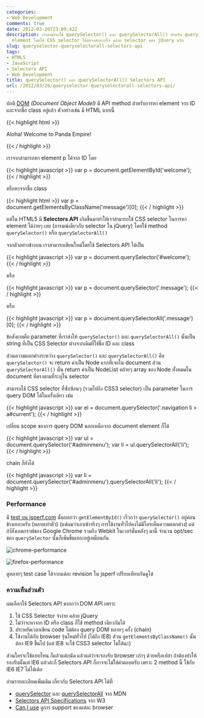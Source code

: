 ```yaml
---
categories:
- Web Development
comments: true
date: 2012-03-26T23:09:42Z
description: เราสามารถใช้ querySelector() และ querySelectorAll() สำหรับ query DOM
  element โดยใช้ CSS selector ได้อย่างสะดวกใจ คล้าย selector ของ jQuery ครับ
slug: queryselector-queryselectorall-selectors-api
tags:
- HTML5
- JavaScript
- Selectors API
- Web Development
title: querySelector() และ querySelectorAll() Selectors API
url: /2012/03/26/queryselector-queryselectorall-selectors-api/
---
```


ปกติ [DOM](http://www.w3.org/DOM/) _(Document Object Model)_ มี API method สำหรับการหา element จาก ID และจากชื่อ class อยู่แล้ว ตัวอย่างเช่น มี HTML แบบนี้

{{< highlight html >}}
<p id="welcome" class="message">
  Aloha! Welcome to Panda Empire!
</p>
{{< / highlight >}}

เราจากสามารถหา element p ได้จาก ID โดย

{{< highlight javascript >}}
var p = document.getElementById('welcome');
{{< / highlight >}}

หรือหาจากชื่อ class

{{< highlight html >}}
var p = document.getElementsByClassName('message')[0];
{{< / highlight >}}


แต่ใน HTML5 มี **Selectors API** เกิดขึ้นมาทำให้เราสามารถใช้ CSS selector ในการหา element ได้ง่ายๆ เลย (อารมณ์เดียวกับ selector ใน jQuery) โดยใช้ method `querySelector()` หรือ `querySelectorAll()`

จากตัวอย่างข้างบน เราสามารถเขียนใหม่โดยใช้ Selectors API ได้เป็น

{{< highlight javascript >}}
var p = document.querySelector('#welcome');
{{< / highlight >}}

หรือ

{{< highlight javascript >}}
var p = document.querySelector('.message');
{{< / highlight >}}

หรือ

{{< highlight javascript >}}
var p = document.querySelectorAll('.message')[0];
{{< / highlight >}}


ข้อสังเกตคือ parameter ที่เราส่งให้ `querySelector()` และ `querySelectorAll()` นั้นเป็น string ที่เป็น CSS Selector ต่างจากเดิมที่ใช้ชื่อ ID และ class

ส่วนความแตกต่างระหว่าง `querySelector()` และ `querySelectorAll()` คือ `querySelector()` จะ return ค่าเป็น Node แรกที่เจอใน document ส่วน `querySelectorAll()` นั้น return ค่าเป็น NodeList คล้ายๆ array ของ Node ทั้งหมดใน document ที่ตรงตามที่ระบุใน selector

สามารถใช้ CSS selector ที่ซับซ้อนๆ (รวมไปถึง CSS3 selector) เป็น parameter ในการ query DOM ได้ในครั้งเดียว เช่น

{{< highlight javascript >}}
var el = document.querySelector('.navigation li > a#current');
{{< / highlight >}}

เปลี่ยน scope ของการ query DOM นอกเหนือจาก document element ก็ได้

{{< highlight javascript >}}
var ul = document.querySelector('#adminmenu');
var li = ul.querySelectorAll('li');
{{< / highlight >}}

chain ก็ยังได้

{{< highlight javascript >}}
var li = document.querySelector('#adminmenu').querySelectorAll('li');
{{< / highlight >}}

### Performance

มี [test บน jsperf.com](http://jsperf.com/getelementbyid-vs-queryselector) นั้นบอกว่า `getElementById()` เร็วกว่า `querySelector()` อยู่ค่อนข้างเยอะครับ (หลายเท่าตัว) (แต่ผมว่าเอาเข้าจริงๆ การใช้งานทั่วไปคงไม่มีใครเห็นความแตกต่าง) แต่ถ้าัสังเกตกราฟของ Google Chrome รวมถึง Webkit ในเวอร์ชั่นหลังๆ มานี้ จำนวน opt/sec ของ `querySelector` นั้นก็เพิ่มขึ้นเยอะอยู่เหมือนกัน

![chrome-performance](http://farm9.staticflickr.com/8384/8536143624_42b62d563a_z.jpg)

![firefox-performance](http://farm9.staticflickr.com/8095/8535036869_57d8d41523_z.jpg)

ดูหลายๆ test case ได้จากแต่ละ revision ใน jsperf เปรียบเทียบกันดูได้

### ความเห็นส่วนตัว

ผมเลือกใช้ Selectors API มากกว่า DOM API เพราะ

1. ใช้ CSS Selector จำง่าย คล้าย jQuery
2. ไม่ว่าจะหาจาก ID หรือ class ก็ใช้ method เดียวกันได้
3. ประหยัดเวลาเขียน code ไม่ต้อง query DOM หลายๆ ครั้ง (chain)
4. ใช้งานได้กับ browser รุ่นใหม่ทั่วไป (ได้ถึง IE8) ส่วน `getElementsByClassName()` นั้นต้อง IE9 ขึ้นไป (แต่ IE8 จะใช้ CSS3 selector ไม่ได้นะ)

ส่วนใครจะใช้แบบไหน ก็แล้วแต่ถนัด แล้วแต่ว่าจะรองรับ browser เก่าๆ ด้วยหรือเปล่า ถ้าต้องทำให้รองรับตั้งแต่ IE6 แล้วล่ะก็ Selectors API ก็อาจจะไม่ใช่คำตอบครับ เพราะ 2 method นี้ ใช้กับ IE6 IE7 ไม่ได้เด้อ

อ่านรายละเอียดเพิ่มเติม เกี่ยวกับ Selectors API ได้ที่


* [querySelector](https://developer.mozilla.org/En/DOM/Document.querySelector) และ [querySelectorAll](https://developer.mozilla.org/en/DOM/document.querySelectorAll) จาก MDN
* [Selectors API Specifications](http://www.w3.org/TR/selectors-api/) จาก W3
* [Can I use](http://caniuse.com/#search=querySelector) ดูการ support ของแต่ละ browser
